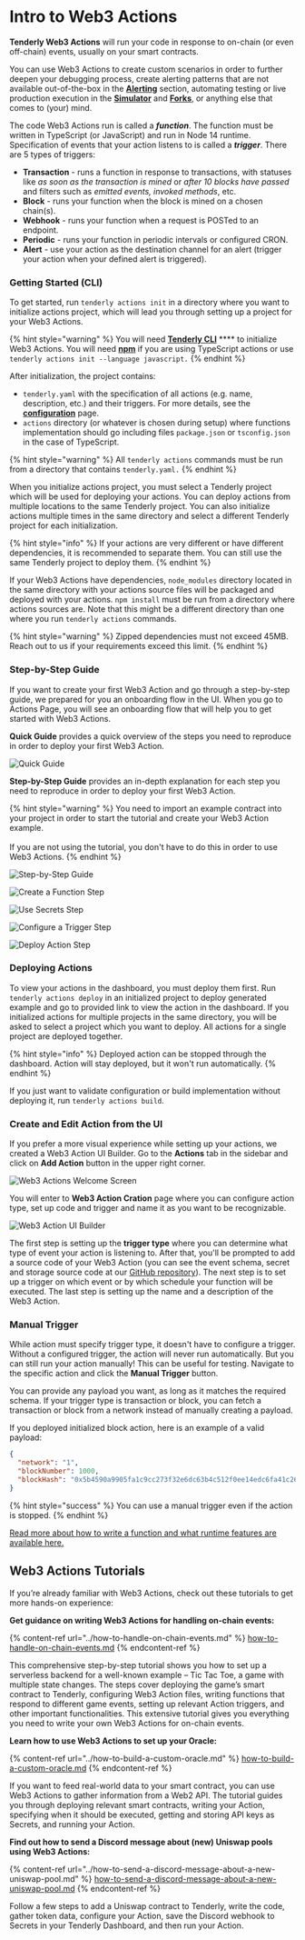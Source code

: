 # Intro to Web3 Actions

**Tenderly Web3 Actions** will run your code in response to on-chain (or even off-chain) events, usually on your smart contracts.&#x20;

You can use Web3 Actions to create custom scenarios in order to further deepen your debugging process, create alerting patterns that are not available out-of-the-box in the [**Alerting**](../../alerts/creating-an-alert/) section, automating testing or live production execution in the [**Simulator**](../../simulations-and-forks/how-to-simulate-a-transaction/) and [**Forks**](../../simulations-and-forks/how-to-create-a-fork/), or anything else that comes to (your) mind.

The code Web3 Actions run is called a _**function**_. The function must be written in TypeScript (or JavaScript) and run in Node 14 runtime. Specification of events that your action listens to is called a _**trigger**_. There are 5 types of triggers:

* **Transaction** - runs a function in response to transactions, with statuses like _as soon as the transaction is mined_ or _after 10 blocks have passed_ and filters such as _emitted events,_ _invoked methods_, etc.
* **Block** - runs your function when the block is mined on a chosen chain(s).
* **Webhook** - runs your function when a request is POSTed to an endpoint.
* **Periodic** - runs your function in periodic intervals or configured CRON.
* **Alert** - use your action as the destination channel for an alert (trigger your action when your defined alert is triggered).

### Getting Started (CLI)

To get started,  run `tenderly actions init` in a directory where you want to initialize actions project, which will lead you through setting up a project for your Web3 Actions.

{% hint style="warning" %}
You will need [**Tenderly CLI**](https://github.com/Tenderly/tenderly-cli) **** to initialize Web3 Actions. You will need [**npm**](https://www.npmjs.com/) if you are using TypeScript actions or use `tenderly actions init --language javascript.`
{% endhint %}

After initialization, the project contains:

* `tenderly.yaml` with the specification of all actions (e.g. name, description, etc.) and their triggers. For more details, see the [**configuration**](configuration.md) page.
* `actions` directory (or whatever is chosen during setup) where functions implementation should go including files `package.json` or `tsconfig.json` in the case of TypeScript.

{% hint style="warning" %}
All `tenderly actions` commands must be run from a directory that contains `tenderly.yaml.`
{% endhint %}

When you initialize actions project, you must select a Tenderly project which will be used for deploying your actions. You can deploy actions from multiple locations to the same Tenderly project. You can also initialize actions multiple times in the same directory and select a different Tenderly project for each initialization.&#x20;

{% hint style="info" %}
If your actions are very different or have different dependencies, it is recommended to separate them. You can still use the same Tenderly project to deploy them.
{% endhint %}

If your Web3 Actions have dependencies, `node_modules` directory located in the same directory with your actions source files will be packaged and deployed with your actions. `npm install` must be run from a directory where actions sources are. Note that this might be a different directory than one where you run `tenderly actions` commands.&#x20;

{% hint style="warning" %}
Zipped dependencies must not exceed 45MB. Reach out to us if your requirements exceed this limit.
{% endhint %}

### Step-by-Step Guide

If you want to create your first Web3 Action and go through a step-by-step guide, we prepared for you an onboarding flow in the UI. When you go to Actions Page, you will see an onboarding flow that will help you to get started with Web3 Actions.

**Quick Guide** provides a quick overview of the steps you need to reproduce in order to deploy your first Web3 Action.

![Quick Guide](<../../.gitbook/assets/Screenshot 2021-11-25 at 17.02.59.png>)

**Step-by-Step Guide** provides an in-depth explanation for each step you need to reproduce in order to deploy your first Web3 Action.

{% hint style="warning" %}
You need to import an example contract into your project in order to start the tutorial and create your Web3 Action example.\
\
If you are not using the tutorial, you don't have to do this in order to use Web3 Actions.
{% endhint %}

![Step-by-Step Guide](<../../.gitbook/assets/Screenshot 2021-11-25 at 17.09.58.png>)

![Create a Function Step](<../../.gitbook/assets/Screenshot 2021-11-25 at 17.08.56.png>)

![Use Secrets Step](<../../.gitbook/assets/Screenshot 2021-11-25 at 17.11.27.png>)

![Configure a Trigger Step](<../../.gitbook/assets/Screenshot 2021-11-25 at 17.11.31.png>)

![Deploy Action Step](<../../.gitbook/assets/Screenshot 2021-11-25 at 17.11.35.png>)

### Deploying Actions

To view your actions in the dashboard, you must deploy them first. Run `tenderly actions deploy` in an initialized project to deploy generated example and go to provided link to view the action in the dashboard. If you initialized actions for multiple projects in the same directory, you will be asked to select a project which you want to deploy. All actions for a single project are deployed together.

{% hint style="info" %}
Deployed action can be stopped through the dashboard. Action will stay deployed, but it won't run automatically.
{% endhint %}

If you just want to validate configuration or build implementation without deploying it, run `tenderly actions build`.

### Create and Edit Action from the UI

If you prefer a more visual experience while setting up your actions, we created a Web3 Action UI Builder. Go to the **Actions** tab in the sidebar and click on **Add Action** button in the upper right corner.

![Web3 Actions Welcome Screen](<../../.gitbook/assets/image (90) (1).png>)

You will enter to **Web3 Action Cration** page where you can configure action type, set up code and trigger and name it as you want to be recognizable.

![Web3 Action UI Builder](<../../.gitbook/assets/image (86) (1) (1).png>)

The first step is setting up the **trigger type** where you can determine what type of event your action is listening to. After that, you'll be prompted to add a source code of your Web3 Action (you can see the event schema, secret and storage source code at our [GitHub repository](https://github.com/Tenderly/tenderly-actions/blob/main/packages/actions/src/actions.ts)). The next step is to set up a trigger on which event or by which schedule your function will be executed. The last step is setting up the name and a description of the Web3 Action.

### Manual Trigger

While action must specify trigger type, it doesn't have to configure a trigger. Without a configured trigger, the action will never run automatically. But you can still run your action manually! This can be useful for testing. Navigate to the specific action and click the **Manual Trigger** button.

You can provide any payload you want, as long as it matches the required schema. If your trigger type is transaction or block, you can fetch a transaction or block from a network instead of manually creating a payload.

If you deployed initialized block action, here is an example of a valid payload:

```json
{
  "network": "1",
  "blockNumber": 1000,
  "blockHash": "0x5b4590a9905fa1c9cc273f32e6dc63b4c512f0ee14edc6fa41c26b416a7b5d58"
}
```

{% hint style="success" %}
You can use a manual trigger even if the action is stopped.
{% endhint %}

[Read more about how to write a function and what runtime features are available here.](functions.md)

## Web3 Actions Tutorials

If you’re already familiar with Web3 Actions, check out these tutorials to get more hands-on experience:&#x20;

**Get guidance on writing Web3 Actions for handling on-chain events:**

{% content-ref url="../how-to-handle-on-chain-events.md" %}
[how-to-handle-on-chain-events.md](../how-to-handle-on-chain-events.md)
{% endcontent-ref %}

This comprehensive step-by-step tutorial shows you how to set up a serverless backend for a well-known example – Tic Tac Toe, a game with multiple state changes. The steps cover deploying the game’s smart contract to Tenderly, configuring Web3 Action files, writing functions that respond to different game events, setting up relevant Action triggers, and other important functionalities. This extensive tutorial gives you everything you need to write your own Web3 Actions for on-chain events.&#x20;

**Learn how to use Web3 Actions to set up your Oracle:**

{% content-ref url="../how-to-build-a-custom-oracle.md" %}
[how-to-build-a-custom-oracle.md](../how-to-build-a-custom-oracle.md)
{% endcontent-ref %}

If you want to feed real-world data to your smart contract, you can use Web3 Actions to gather information from a Web2 API. The tutorial guides you through deploying relevant smart contracts, writing your Action, specifying when it should be executed, getting and storing API keys as Secrets, and running your Action.&#x20;

**Find out how to send a Discord message about (new) Uniswap pools using Web3 Actions:**

{% content-ref url="../how-to-send-a-discord-message-about-a-new-uniswap-pool.md" %}
[how-to-send-a-discord-message-about-a-new-uniswap-pool.md](../how-to-send-a-discord-message-about-a-new-uniswap-pool.md)
{% endcontent-ref %}

Follow a few steps to add a Uniswap contract to Tenderly, write the code, gather token data, configure your Action, save the Discord webhook to Secrets in your Tenderly Dashboard, and then run your Action.
